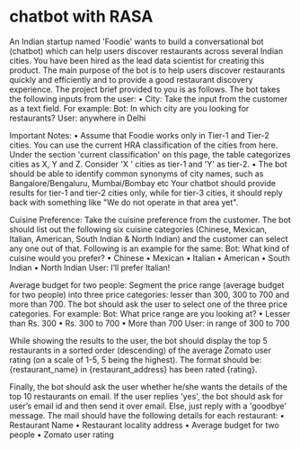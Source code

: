 # chatbot with RASA
An Indian startup named 'Foodie' wants to build a conversational bot (chatbot) which can help users discover restaurants across several Indian cities. You have been hired as the lead data scientist for creating this product.
The main purpose of the bot is to help users discover restaurants quickly and efficiently and to provide a good restaurant discovery experience. The project brief provided to you is as follows.
The bot takes the following inputs from the user:
•	City: Take the input from the customer as a text field. For example:
Bot: In which city are you looking for restaurants?
User: anywhere in Delhi

Important Notes: 
•	Assume that Foodie works only in Tier-1 and Tier-2 cities. You can use the current HRA classification of the cities from here. Under the section 'current classification' on this page, the table categorizes cities as X, Y and Z. Consider 'X ' cities as tier-1 and 'Y' as tier-2. 
•	The bot should be able to identify common synonyms of city names, such as Bangalore/Bengaluru, Mumbai/Bombay etc
Your chatbot should provide results for tier-1 and tier-2 cities only, while for tier-3 cities, it should reply back with something like "We do not operate in that area yet".

Cuisine Preference: Take the cuisine preference from the customer. The bot should list out the following six cuisine categories (Chinese, Mexican, Italian, American, South Indian & North Indian) and the customer can select any one out of that. Following is an example for the same:
Bot: What kind of cuisine would you prefer?
•	Chinese
•	Mexican
•	Italian
•	American
•	South Indian
•	North Indian
User: I’ll prefer Italian!
 
Average budget for two people: Segment the price range (average budget for two people) into three price categories: lesser than 300, 300 to 700 and more than 700. The bot should ask the user to select one of the three price categories. For example:
Bot: What price range are you looking at?
•	Lesser than Rs. 300
•	Rs. 300 to 700
•	More than 700
User: in range of 300 to 700

While showing the results to the user, the bot should display the top 5 restaurants in a sorted order (descending) of the average Zomato user rating (on a scale of 1-5, 5 being the highest). The format should be: {restaurant_name} in {restaurant_address} has been rated {rating}.

Finally, the bot should ask the user whether he/she wants the details of the top 10 restaurants on email. If the user replies 'yes', the bot should ask for user’s email id and then send it over email. Else, just reply with a 'goodbye' message. The mail should have the following details for each restaurant:
•	Restaurant Name
•	Restaurant locality address
•	Average budget for two people
•	Zomato user rating

